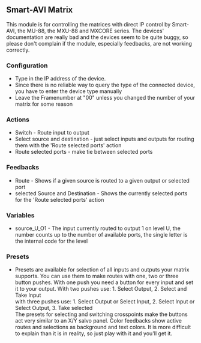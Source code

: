 ## Smart-AVI Matrix
This module is for controlling the matrices with direct IP control by Smart-AVI, the MU-88, the MXU-88 and MXCORE series. The devices' documentation are really bad and the devices seem to be quite buggy, so please don't complain if the module, especially feedbacks, are not working correctly.

### Configuration
* Type in the IP address of the device.
* Since there is no reliable way to query the type of the connected device, you have to enter the device type manually  
* Leave the Framenumber at "00" unless you changed the number of your matrix for some reason 

### Actions
* Switch - Route input to output
* Select source and destination - just select inputs and outputs for routing them with the 'Route selected ports' action
* Route selected ports - make tie between selected ports

### Feedbacks
* Route - Shows if a given source is routed to a given output or selected port
* selected Source and Destination - Shows the currently selected ports for the 'Route selected ports' action

### Variables
* source_U_O1 - The input currently routed to output 1 on level U, the number counts up to the number of available ports, the single letter is the internal code for the level

### Presets
* Presets are available for selection of all inputs and outputs your matrix supports. You can use them to make routes with one, two or three button pushes. 
With one push you need a button for every input and set it to your output. 
With two pushes use: 1. Select Output, 2. Select and Take Input   
with three pushes use: 1. Select Output or Select Input, 2. Select Input or Select Output, 3. Take selected  
The presets for selecting and switching crosspoints make the buttons act very similar to an X/Y salvo panel. Color feedbacks show active routes and selections as background and text colors. It is more difficult to explain than it is in reality, so just play with it and you'll get it.